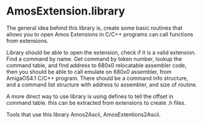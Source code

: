 # AmosExtension.library

The general idea behind this library is, create some basic routines that allows you to open Amos Extensions in C/C++ programs can call functions from extensions.

Library should be able to open the extension, check if it is a valid extension.
Find a command by name. Get command by token number, lookup the command table, 
and find address to 680x0 relocatable assembler code, then you should be able to call emulate on 680x0 assembler, from AmigaOS4.1 C/C++ program.
There should be a command info structure, and a command list structure with address to assembler, and size of routine.

A more direct way to use library is using defines to tell the offset in command table.
this can be extracted from extensions to create .h files.

Tools that use this library
Amos2Ascii, AmosExtentions2Ascii.